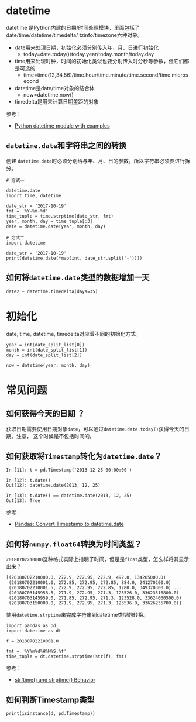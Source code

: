# datetime

datetime 是Python内建的日期/时间处理模块，里面包括了date/time/datetime/timedelta/
tzinfo/timezone六种对象。

- date用来处理日期，初始化必须分别传入年、月、日进行初始化
  - today=date.today()/today.year/today.month/today.day
- time用来处理时钟，时间的初始化类似也要分别传入时分秒等参数，但它们都是可选的
  - time=time(12,34,56)/time.hour/time.minute/time.second/time.microsecond
- datetime是date/time对象的结合体
  - now=datetime.now()
- timedelta是用来计算日期差距的对象

参考：

- [Python datetime module with examples](https://www.geeksforgeeks.org/python-datetime-module-with-examples/)


## `datetime.date`和字符串之间的转换

创建 `datetime.date`时必须分别给与年、月、日的参数，所以字符串必须要进行拆分。

```
# 方式一

datetime.date
import time, datetime

date_str = '2017-10-19'
fmt = '%Y-%m-%d'
time_tuple = time.strptime(date_str, fmt)
year, month, day = time_tuple[:3]
date = datetime.date(year, month, day)

# 方式二
import datetime

date_str = '2017-10-19'
print(datetime.date(*map(int, date_str.split('-'))))
```

## 如何将`datetime.date`类型的数据增加一天

```
date2 + datetime.timedelta(days=35)
```

# 初始化

date, time, datetime, timedelta对应着不同的初始化方式。

```
year = int(date_split_list[0])
month = int(date_split_list[1])
day = int(date_split_list[2])

now = datetime(year, month, day)
```

# 常见问题

## 如何获得今天的日期 ？

获取日期需要使用日期对象`date`，可以通过`datetime.date.today()`获得今天的日期。注意，
这个时候是不包括时间的。

## 如何获取将`Timestamp`转化为`datetime.date`？

```
In [11]: t = pd.Timestamp('2013-12-25 00:00:00')

In [12]: t.date()
Out[12]: datetime.date(2013, 12, 25)

In [13]: t.date() == datetime.date(2013, 12, 25)
Out[13]: True

```

参考：

- [Pandas: Convert Timestamp to datetime.date](https://stackoverflow.com/questions/34386751/pandas-convert-timestamp-to-datetime-date)


## 如何将`numpy.float64`转换为时间类型？

`20180702210000`这种格式实际上指明了时间，但是是`float`类型，怎么样将其显示出来？

```
[(20180702210000.0, 272.9, 272.95, 272.9, 492.0, 134285000.0)
 (20180702210001.0, 272.85, 272.95, 272.85, 884.0, 241270200.0)
 (20180702210001.5, 272.9, 272.95, 272.85, 1280.0, 349320300.0) ...
 (20180703145958.5, 271.9, 272.95, 271.3, 123526.0, 33623516800.0)
 (20180703145959.0, 271.85, 272.95, 271.3, 123528.0, 33624060500.0)
 (20180703150000.0, 271.9, 272.95, 271.3, 123536.0, 33626235700.0)]
```

使用`datetime.strptime`来完成字符串到datetime类型的转换。

```
import pandas as pd
import datetime as dt

f = 20180702210001.0

fmt = '%Y%m%d%H%M%S.%f'
time_tuple = dt.datetime.strptime(str(f), fmt)
```


参考：

- [strftime() and strptime() Behavior](https://docs.python.org/3/library/datetime.html#strftime-and-strptime-behavior)

## 如何判断Timestamp类型

```
print(isinstance(d, pd.Timestamp))
```
